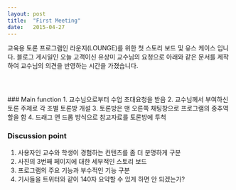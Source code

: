 ```yaml
---
layout: post
title:  "First Meeting"
date:   2015-04-27
---
```


<p class="intro"><span class="dropcap">교</span>육용 토론 프로그램인 라운지(LOUNGE)를 위한 첫 스토리 보드 및 유스 케이스 입니다.
블로그 게시일인 오늘 고객이신 유상미 교수님의 요청으로 아래와 같은 문서를 제작하여 교수님의 의견을 반영하는 시간을 가졌습니다.
<p><img src="http://i.imgur.com/qdn4ZPH.jpg" alt=""></p>
<p><img src="http://i.imgur.com/qTqcuv7.jpg" alt=""></p>
<p><img src="http://i.imgur.com/rPanW6b.jpg" alt=""></p>
### Main function
1. 교수님으로부터 수업 초대요청을 받음
2. 교수님께서 부여하신 토론 주제로 각 조별 토론방 개설
3. 토론방은 맨 오른쪽 채팅창으로 프로그램의 중추역할을 함
4. 드래그 앤 드롭 방식으로 참고자료를 토론방에 투척

### Discussion point
1. 사용자인 교수와 학생이 경험하는 컨텐츠를 좀 더 분명하게 구분
2. 사진의 3번째 페이지에 대한 세부적인 스토리 보드
3. 프로그램의 주요 기능과 부수적인 기능 구분
4. 기사들을 트위터와 같이 140자 요약할 수 있게 하면 안 되겠는가?

